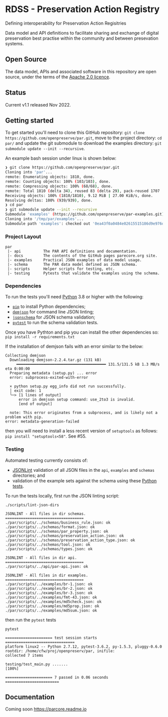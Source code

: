 # RDSS - Preservation Action Registry

Defining interoperability for Preservation Action Regisitries

Data model and API definitions to facilitate sharing and exchange of digital preservation best practise within the community and between presevation systems.

## Open Source

The data model, APIs and associated software in this repository are open source, under the terms of the [Apache 2.0 licence](LICENCE).

## Status

Current v1.1 released Nov 2022.

## Getting started

To get started you'll need to clone this GitHub repository:
`git clone https://github.com/openpreserve/par.git`, move to the project
directory: `cd par/` and update the git submodule to download the examples
directory: `git submodule update --init --recursive`.

An example bash session under linux is shown below:

```bash
❯ git clone https://github.com/openpreserve/par.git
Cloning into 'par'...
remote: Enumerating objects: 1810, done.
remote: Counting objects: 100% (103/103), done.
remote: Compressing objects: 100% (68/68), done.
remote: Total 1810 (delta 34), reused 83 (delta 29), pack-reused 1707
Receiving objects: 100% (1810/1810), 9.12 MiB | 27.00 KiB/s, done.
Resolving deltas: 100% (939/939), done.
❯ cd par
❯ git submodule update --init --recursive
Submodule 'examples' (https://github.com/openpreserve/par-examples.git) registered for path 'examples'
Cloning into '/tmp/par/examples'...
Submodule path 'examples': checked out '0ea43f0a0484e02615515186d9e976d5f0ddf8ca'
```

### Project Layout

```shell
par
 |- api          The PAR API definitions and documentation.
 |- docs         The contents of the GitHub pages parecore.org site.
 |- examples     Practical JSON examples of data model usage.
 |- schema       The PAR data model defined as JSON schema.
 |- scripts      Helper scripts for testing, etc.
 |- testing      Pytests that validate the examples using the schema.
```

### Dependencies

To run the tests you'll need [Python](https://www.python.org/) 3.8 or higher with the following:

- [`pip`](https://pypi.org/project/pip/) to install Python dependencies;
- [`demjson`](https://pypi.org/project/demjson/) for command line JSON linting;
- [`jsonschema`](https://pypi.org/project/jsonschema/) for JSON schema validation;
- [`pytest`](https://pypi.org/project/pytest/) to run the schema validation tests.

Once you have Pythton and pip you can install the other dependencies so: `pip install -r requirements.txt`

If the installation of demjson fails with an error similar to the below:

```shell
Collecting demjson                                                                                                                                                                            
  Downloading demjson-2.2.4.tar.gz (131 kB)                                                                                                                                                   
     ━━━━━━━━━━━━━━━━━━━━━━━━━━━━━━━━━━━━━━━━ 131.5/131.5 kB 1.3 MB/s eta 0:00:00                                                                                                             
  Preparing metadata (setup.py) ... error                                                                                                                                                     
  error: subprocess-exited-with-error                                                                                                                                                         
                                                                                                                                                                                              
  × python setup.py egg_info did not run successfully.                                                                                                                                        
  │ exit code: 1                                                                                                                                                                              
  ╰─> [1 lines of output]                                                                                                                                                                     
      error in demjson setup command: use_2to3 is invalid.                                                                                                                                    
      [end of output]                                                                                                                                                                         
                                                                                                                                                                                              
  note: This error originates from a subprocess, and is likely not a problem with pip.                                                                                                        
error: metadata-generation-failed
```

then you will need to install a less recent version of `setuptools` as follows: `pip install "setuptools<58"`. See #55.

### Testing

Automated testing currently consists of:

- [JSONLint](https://jsonlint.com/) validation of all JSON files in the `api`, `examples` and `schemas` directories; and
- validation of the example sets against the schema using these [Python tests](testing/test_main.py).

To run the tests locally, first run the JSON linting script:

```shell
./scripts/lint-json-dirs

JSONLINT - All files in dir schemas.
===================================
./par/scripts/../schemas/business_rule.json: ok
./par/scripts/../schemas/format.json: ok
./par/scripts/../schemas/par_property.json: ok
./par/scripts/../schemas/preservation_action.json: ok
./par/scripts/../schemas/preservation_action_type.json: ok
./par/scripts/../schemas/tool.json: ok
./par/scripts/../schemas/types.json: ok

JSONLINT - All files in dir api.
===================================
./par/scripts/../api/par-api.json: ok

JSONLINT - All files in dir examples.
===================================
./par/scripts/../examples/br-1.json: ok
./par/scripts/../examples/br-2.json: ok
./par/scripts/../examples/br-3.json: ok
./par/scripts/../examples/fmt-43.json: ok
./par/scripts/../examples/md5check.json: ok
./par/scripts/../examples/md5prop.json: ok
./par/scripts/../examples/md5sum.json: ok

```

then run the `pytest` tests

```shell
pytest

===================== test session starts ===============================
platform linux2 -- Python 2.7.12, pytest-3.6.2, py-1.5.3, pluggy-0.6.0
rootdir: /home/cfw/proj/openpreserv/par, inifile:
collected 7 items

testing/test_main.py .......                                                                                                                                                           [100%]

===================== 7 passed in 0.06 seconds ========================
```

## Documentation

Coming soon <https://parcore.readme.io>
